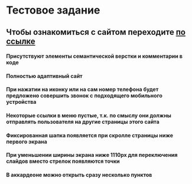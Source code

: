 # Тестовое задание
## Чтобы ознакомиться с сайтом переходите [по ссылке](https://lina1528.github.io/Semitex/)
#### Присутствуют элементы семантической верстки и комментарии в коде
#### Полностью адаптивный сайт
#### При нажатии на иконку или на сам номер телефона будет предложено совершить звонок с подходящего мобильного устройства
#### Некоторые ссылки в меню пустые, т.к. по смыслу они должны отправлять пользователя на другие страницы этого сайта
#### Фиксированная шапка появляется при скролле страницы ниже первого экрана
#### При уменьшении ширины экрана ниже 1110px для переключения слайдов вместо стрелок появляются точки 
#### В аккардеоне можно открыть сразу несколько пунктов
